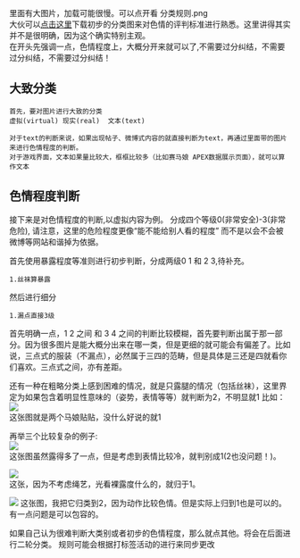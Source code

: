 里面有大图片，加载可能很慢。可以点开看  分类规则.png   
大伙可以[点击这里](http://124.221.31.26:5000/static/sample.zip)下载初步的分类图来对色情的评判标准进行熟悉。这里讲得其实并不是很明确，因为这个确实特别主观。  
在开头先强调一点，色情程度上，大概分开来就可以了,不需要过分纠结，不需要过分纠结，不需要过分纠结！
## 大致分类
    首先，要对图片进行大致的分类
    虚拟(virtual) 现实(real)  文本(text)

    对于text的判断来说，如果出现帖子、微博式内容的就直接判断为text，再通过里面带的图片来进行色情程度的判断。
    对于游戏界面，文本如果量比较大，框框比较多（比如赛马娘 APEX数据展示页面），就可以算作文本

## 色情程度判断
接下来是对色情程度的判断,以虚拟内容为例。
分成四个等级0(非常安全)-3(非常危险), 请注意，这里的危险程度更像“能不能给别人看的程度” 而不是以会不会被微博等网站和谐掉为依据。

首先使用暴露程度等准则进行初步判断，分成两级0 1 和 2 3,待补充。

    1.丝袜算暴露

然后进行细分

    1.漏点直接3级

首先明确一点，1 2 之间 和 3 4 之间的判断比较模糊，首先要判断出属于那一部分。因为很多图片是能大概分出来在哪一类，但是更细的就可能会有偏差了。比如说，三点式的服装（不漏点），必然属于三四的范畴，但是具体是三还是四就看你们喜欢。三点式之间，亦有差距。  

还有一种在粗略分类上感到困难的情况，就是只露腿的情况（包括丝袜），这里界定为如果包含着明显性意味的（姿势，表情等等）就判断为2，不明显就1
比如：
![](https://images.weserv.nl/?url=https://article.biliimg.com/bfs/article/d99f7202fa61d13b6eca90a1b5b64c9c13d5bc83.jpg)  
这张图就是两个马娘贴贴，没什么好说的就1

再举三个比较复杂的例子:  
![](https://images.weserv.nl/?url=https://article.biliimg.com/bfs/article/3a4b34cf748752eb6f8df732dec3becda708ed5c.png)  
这张图虽然露得多了一点，但是考虑到表情比较冷，就判别成1(2也没问题！)。  

![](https://images.weserv.nl/?url=https://article.biliimg.com/bfs/article/2479a7ce69fd02791d210215300b925befdd4e1a.jpg)  
这张，因为不考虑绳艺，光看裸露度什么的，就归于1。  

![](https://images.weserv.nl/?url=https://article.biliimg.com/bfs/article/a62d2c5b6fbf3a3db8dba18849c5b9913c9fdb51.jpg)
这张图，我把它归类到2，因为动作比较色情。但是实际上归到1也是可以的。有一点问题是可以包容的。

如果自己认为很难判断大类别或者初步的色情程度，那么就点其他。将会在后面进行二轮分类。
规则可能会根据打标签活动的进行来同步更改

